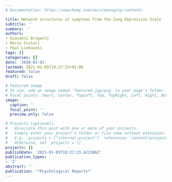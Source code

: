 ```yaml
---
# Documentation: https://wowchemy.com/docs/managing-content/

title: Network structures of symptoms from the Zung Depression Scale
subtitle: ''
summary: ''
authors:
- Giovanni Briganti
- Marco Scutari
- Paul Linkowski
tags: []
categories: []
date: '2020-01-01'
lastmod: 2021-01-05T19:27:23+01:00
featured: false
draft: false

# Featured image
# To use, add an image named `featured.jpg/png` to your page's folder.
# Focal points: Smart, Center, TopLeft, Top, TopRight, Left, Right, BottomLeft, Bottom, BottomRight.
image:
  caption: ''
  focal_point: ''
  preview_only: false

# Projects (optional).
#   Associate this post with one or more of your projects.
#   Simply enter your project's folder or file name without extension.
#   E.g. `projects = ["internal-project"]` references `content/project/deep-learning/index.md`.
#   Otherwise, set `projects = []`.
projects: []
publishDate: '2021-01-05T18:27:23.422586Z'
publication_types:
- '2'
abstract: ''
publication: '*Psychological Reports*'
---
```


